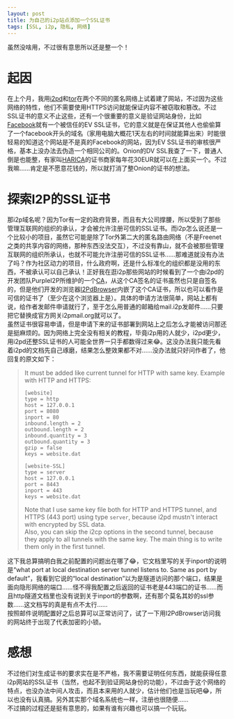 ```yaml
---
layout: post
title: 为自己的i2p站点添加一个SSL证书
tags: [SSL, i2p, 隐私, 网络]
---
```


  虽然没啥用，不过很有意思所以还是整一个！<!--more-->    

# 起因
  在上个月，我用[i2pd](/2022/11/23/i2p.html)和[tor](/2022/11/16/tor.html)在两个不同的匿名网络上试着建了网站，不过因为这些网络的特性，他们不需要使用HTTPS访问就能保证内容不被窃取和篡改。不过SSL证书的意义不止这些，还有一个很重要的意义是验证网站身份，比如[Facebook](https://www.facebookwkhpilnemxj7asaniu7vnjjbiltxjqhye3mhbshg7kx5tfyd.onion/)就有一个被信任的EV SSL证书，它的意义就是在保证其他人也偷偷算了一个facebook开头的域名（家用电脑大概花1天左右的时间就能算出来）时能很轻易的知道这个网站是不是真的Facebook的网站，因为EV SSL证书的审核很严格，基本上没办法去伪造一个相同公司的。Onion的DV SSL我查了一下，普通人倒是也能整，有家叫[HARICA](https://www.harica.gr/en/Products/SSL)的证书商家每年花30EUR就可以在上面买一个。不过我嘛……肯定是不愿意花钱的，所以就打消了整Onion的证书的想法。   

# 探索I2P的SSL证书
  那i2p域名呢？因为Tor有一定的政府背景，而且有大公司撑腰，所以受到了那些管理互联网的组织的承认，才会被允许注册可信的SSL证书。而i2p怎么说还是一个比较小的项目，虽然它可能是除了Tor外第二大的匿名路由网络（不是Freenet之类的共享内容的网络，那种东西没法交互），不过没有靠山，就不会被那些管理互联网的组织所承认，也就不可能允许注册可信的SSL证书……那难道就没有办法了吗？作为社区动力的项目，什么政府啊，还是什么标准化的组织都是没用的东西，不被承认可以自己承认！正好我在逛i2p那些网站的时候看到了一个由i2pd的开发团队PurpleI2P所维护的一个[CA](http://ca.i2pd.i2p/)，从这个CA签名的证书虽然也只是自签名的，但是他们开发的浏览器[I2PdBrowser](https://github.com/PurpleI2P/i2pdbrowser)内嵌了这个CA证书，所以也可以看作是可信的证书了（至少在这个浏览器上是）。具体的申请方法很简单，网站上都有说，给作者发邮件申请就行了，至于怎么用普通的邮箱给mail.i2p发邮件……只要把它替换成官方网关i2pmail.org就可以了。   
  虽然证书很容易申请，但是申请下来的证书部署到网站上之后怎么才能被访问那还是挺麻烦的。因为网络上完全没有相关的教程，毕竟i2p用的人就少，i2pd更少，用i2pd还整SSL证书的人可能全世界一只手都数得过来😂。这没办法我只能先看着i2pd的文档先自己琢磨，结果怎么整效果都不对……没办法就只好问作者了，他回复的原文如下：
> It  must  be added like current tunnel for HTTP with same key. Example with HTTP and HTTPS:
> ```
> [website]
> type = http
> host = 127.0.0.1
> port = 8080
> inport = 80
> inbound.length = 2
> outbound.length = 2
> inbound.quantity = 3
> outbound.quantity = 3
> gzip = false
> keys = website.dat
> 
> [website-SSL]
> type = server
> host = 127.0.0.1
> port = 8443
> inport = 443
> keys = website.dat
> ```
> Note  that  I  use  same  key file both for HTTP and HTTPS tunnel, and HTTPS  (443  port)  using type `server`, because i2pd mustn't interact with encrypted by SSL data.   
> Also, you can skip the i2cp options in the second tunnel, because they apply  to  all  tunnels  with the same key. The main thing is to write them only in the first tunnel.   

  这下我总算搞明白我之前配置的问题出在哪了😂，它文档里写的关于inport的说明是“what port at local destination server tunnel listens to. Same as port by default”，我看到它说的“local destination”以为是隧道访问的那个端口，结果是面向隐形网络的端口……怪不得我配置之后返回的证书老是443端口的证书……而且http隧道文档里也没有说到关于inport的参数啊，还有那个莫名其妙的ssl参数……这文档写的真是有点不太行……   
  按照邮件说明配置好之后总算可以正常访问了，试了一下用I2PdBrowser访问我的网站终于出现了代表加密的小锁。   

# 感想
  不过他们对生成证书的要求实在是不严格，我不需要证明任何东西，就能获得任意i2p网站的SSL证书（当然，也起不到验证网站身份的功能），不过由于这个网络的特点，也没办法中间人攻击，而且本来用的人就少，估计他们也是当玩吧😂，所以也没有认真搞。另外其实那个域名系统也一样，注册也很随便……   
  不过搞的过程还是挺有意思的，如果有谁有兴趣也可以搞一个玩玩。